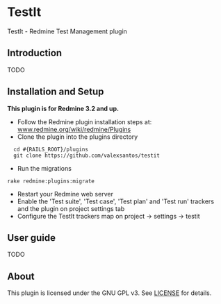 # TestIt
TestIt - Redmine Test Management plugin

## Introduction

TODO

## Installation and Setup

**This plugin is for Redmine 3.2 and up.**

* Follow the Redmine plugin installation steps at: www.redmine.org/wiki/redmine/Plugins
* Clone the plugin into the plugins directory
```
  cd #{RAILS_ROOT}/plugins
  git clone https://github.com/valexsantos/testit
```
* Run the migrations
```
rake redmine:plugins:migrate
```
* Restart your Redmine web server
* Enable the 'Test suite', 'Test case', 'Test plan' and 'Test run' trackers and the plugin on project settings tab
* Configure the TestIt trackers map on project -> settings -> testit

## User guide

TODO

## About

This plugin is licensed under the GNU GPL v3. See [LICENSE](https://github.com/valexsantos/testit/blob/master/LICENSE) for details.

